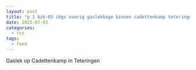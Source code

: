 ```yaml
---
layout: post
title: "p 1 bzb-03 ibgs overig gaslekkage binnen cadettenkamp teteringen 203134 203092"
date: 2025-07-03
categories: 
  - rss
tags: 
  - feed
---
```


Gaslek op Cadettenkamp in Teteringen
